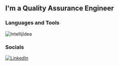 ## I'm a Quality Assurance Engineer

### Languages and Tools
![IntellijIdea](https://img.shields.io/badge/-IntellijIdea-090909?style=for-the-badge&logo=IntellijIdea&logoColor=0493d3)

### Socials
[![LinkedIn](https://img.shields.io/badge/-LinkedIn-090909?style=for-the-badge&logo=LinkedIn&logoColor=0187E8)](https://www.linkedin.com/in/artiom-lagun-73b692210/)